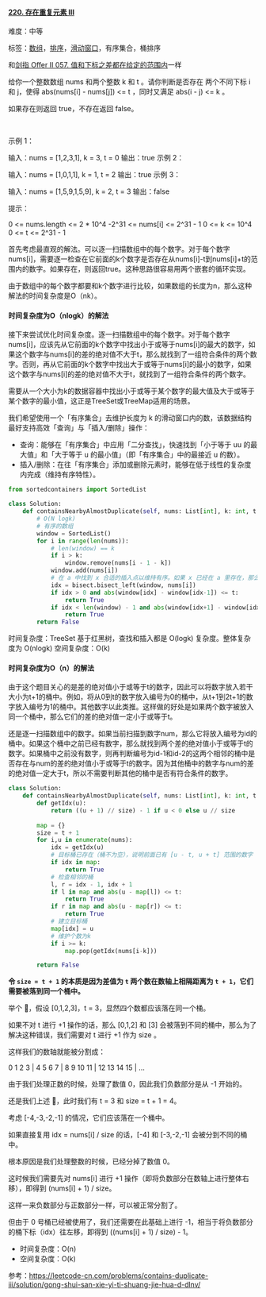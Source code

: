 #### [220. 存在重复元素 III](https://leetcode-cn.com/problems/contains-duplicate-iii/)

难度：中等

标签：[数组](../原理/数组.md)，[排序](../原理/排序.md)，[滑动窗口](../原理/滑动窗口.md)，有序集合，桶排序

和[剑指 Offer II 057. 值和下标之差都在给定的范围内](https://leetcode-cn.com/problems/7WqeDu/)一样

给你一个整数数组 nums 和两个整数 k 和 t 。请你判断是否存在 两个不同下标 i 和 j，使得 abs(nums[i] - nums[j]) <= t ，同时又满足 abs(i - j) <= k 。

如果存在则返回 true，不存在返回 false。

 

示例 1：

输入：nums = [1,2,3,1], k = 3, t = 0
输出：true
示例 2：

输入：nums = [1,0,1,1], k = 1, t = 2
输出：true
示例 3：

输入：nums = [1,5,9,1,5,9], k = 2, t = 3
输出：false


提示：

0 <= nums.length <= 2 * 10^4
-2^31 <= nums[i] <= 2^31 - 1
0 <= k <= 10^4
0 <= t <= 2^31 - 1



首先考虑最直观的解法。可以逐一扫描数组中的每个数字。对于每个数字nums[i]，需要逐一检查在它前面的k个数字是否存在从nums[i]-t到nums[i]+t的范围内的数字。如果存在，则返回true。这种思路很容易用两个嵌套的循环实现。

由于数组中的每个数字都要和k个数字进行比较，如果数组的长度为n，那么这种解法的时间复杂度是O（nk）。

#### 时间复杂度为O（nlogk）的解法

接下来尝试优化时间复杂度。逐一扫描数组中的每个数字。对于每个数字nums[i]，应该先从它前面的k个数字中找出小于或等于nums[i]的最大的数字，如果这个数字与nums[i]的差的绝对值不大于t，那么就找到了一组符合条件的两个数字。否则，再从它前面的k个数字中找出大于或等于nums[i]的最小的数字，如果这个数字与nums[i]的差的绝对值不大于t，就找到了一组符合条件的两个数字。

需要从一个大小为k的数据容器中找出小于或等于某个数字的最大值及大于或等于某个数字的最小值，这正是TreeSet或TreeMap适用的场景。

我们希望使用一个「有序集合」去维护长度为 k 的滑动窗口内的数，该数据结构最好支持高效「查询」与「插入/删除」操作：

- 查询：能够在「有序集合」中应用「二分查找」，快速找到「小于等于 uu 的最大值」和「大于等于 u 的最小值」（即「有序集合」中的最接近 u 的数）。
- 插入/删除：在往「有序集合」添加或删除元素时，能够在低于线性的复杂度内完成（维持有序特性）。

```python
from sortedcontainers import SortedList

class Solution:
    def containsNearbyAlmostDuplicate(self, nums: List[int], k: int, t: int) -> bool:
        # O(N logk)
        # 有序的数组
        window = SortedList()
        for i in range(len(nums)):
            # len(window) == k
            if i > k:
                window.remove(nums[i - 1 - k])
            window.add(nums[i])
            # 在 a 中找到 x 合适的插入点以维持有序。如果 x 已经在 a 里存在，那么插入点会在已存在元素之前（也就是左边）（二分查找）
            idx = bisect.bisect_left(window, nums[i])
            if idx > 0 and abs(window[idx] - window[idx-1]) <= t:
                return True
            if idx < len(window) - 1 and abs(window[idx+1] - window[idx]) <= t:
                return True
        return False
```



时间复杂度：TreeSet 基于红黑树，查找和插入都是 O(logk) 复杂度。整体复杂度为 O(nlogk)
空间复杂度：O(k)

#### 时间复杂度为O（n）的解法

由于这个题目关心的是差的绝对值小于或等于t的数字，因此可以将数字放入若干大小为t+1的桶中。例如，将从0到t的数字放入编号为0的桶中，从t+1到2t+1的数字放入编号为1的桶中。其他数字以此类推。这样做的好处是如果两个数字被放入同一个桶中，那么它们的差的绝对值一定小于或等于t。



还是逐一扫描数组中的数字。如果当前扫描到数字num，那么它将放入编号为id的桶中。如果这个桶中之前已经有数字，那么就找到两个差的绝对值小于或等于t的数字。如果桶中之前没有数字，则再判断编号为id-1和id-2的这两个相邻的桶中是否存在与num的差的绝对值小于或等于t的数字。因为其他桶中的数字与num的差的绝对值一定大于t，所以不需要判断其他的桶中是否有符合条件的数字。


```python
class Solution:
    def containsNearbyAlmostDuplicate(self, nums: List[int], k: int, t: int) -> bool:
        def getIdx(u):
            return ((u + 1) // size) - 1 if u < 0 else u // size
        
        map = {}
        size = t + 1
        for i,u in enumerate(nums):
            idx = getIdx(u)
            # 目标桶已存在（桶不为空），说明前面已有 [u - t, u + t] 范围的数字
            if idx in map:
                return True
            # 检查相邻的桶
            l, r = idx - 1, idx + 1
            if l in map and abs(u - map[l]) <= t:
                return True
            if r in map and abs(u - map[r]) <= t:
                return True
            # 建立目标桶
            map[idx] = u
            # 维护个数为k
            if i >= k:
                map.pop(getIdx(nums[i-k]))

        return False
```



**令 `size = t + 1` 的本质是因为差值为 `t` 两个数在数轴上相隔距离为 `t + 1`，它们需要被落到同一个桶中。**

举个 🌰，假设 [0,1,2,3]，t = 3，显然四个数都应该落在同一个桶。

如果不对 t 进行 +1 操作的话，那么 [0,1,2] 和 [3] 会被落到不同的桶中，那么为了解决这种错误，我们需要对 t 进行 +1 作为 size 。

这样我们的数轴就能被分割成：

0 1 2 3 | 4 5 6 7 | 8 9 10 11 | 12 13 14 15 | …

由于我们处理正数的时候，处理了数值 0，因此我们负数部分是从 -1 开始的。

还是我们上述 🌰，此时我们有 t = 3 和 size = t + 1 = 4。

考虑 [-4,-3,-2,-1] 的情况，它们应该落在一个桶中。

如果直接复用 idx = nums[i] / size 的话，[-4] 和 [-3,-2,-1] 会被分到不同的桶中。

根本原因是我们处理整数的时候，已经分掉了数值 0。

这时候我们需要先对 nums[i] 进行 +1 操作（即将负数部分在数轴上进行整体右移），即得到 (nums[i] + 1) / size。

这样一来负数部分与正数部分一样，可以被正常分割了。

但由于 0 号桶已经被使用了，我们还需要在此基础上进行 -1，相当于将负数部分的桶下标（idx）往左移，即得到 ((nums[i] + 1) / size) - 1。

- 时间复杂度：O(n)
- 空间复杂度：O(k)

参考：https://leetcode-cn.com/problems/contains-duplicate-iii/solution/gong-shui-san-xie-yi-ti-shuang-jie-hua-d-dlnv/

